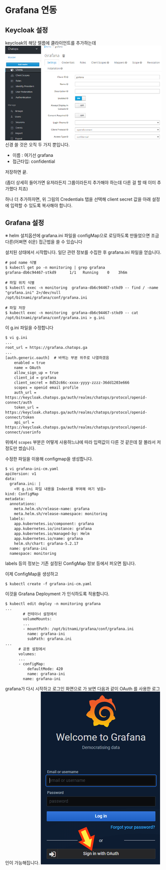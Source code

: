 # Grafana 연동

## Keycloak 설정

keycloak의 해당 렐름에 클라이언트를 추가하는데
![keycloak_client_setting](./img/grafana-keycloak-01.png)
신경 쓸 것은 오직 두 가지 뿐입니다.
- 이름 : 여기선 grafana
- 접근타입: confidential

저장하면 끝.

(좀더 상세히 들어가면 유저라든지 그룹이라든지 추가해야 하는데 다른 걸 할 때 이미 추가했다 치죠)

하나 더 추가하자면, 위 그림의 Credentials 탭을 선택해 client secret 값을 아래 설정에 입력할 수 있도록 복사해야 합니다.


## Grafana 설정

※ helm 설치옵션에 grafana.ini 파일을 configMap으로 로딩하도록 만들었으면 조금 다른(어쩌면 쉬운) 접근법을 쓸 수 있습니다

설치된 상태에서 시작합니다. 일단 관련 정보를 수집한 후 grafana.ini 파일을 얻습니다.
```
# pod name 식별
$ kubectl get po -n monitoring | grep grafana              
grafana-db6c94467-stkd9      1/1   Running    0    3h6m

# 파일 위치 식별
$ kubectl exec -n monitoring  grafana-db6c94467-stkd9 -- find / -name "grafana.ini" 2>/dev/null  
/opt/bitnami/grafana/conf/grafana.ini

# 파일 저장
$ kubectl exec -n monitoring  grafana-db6c94467-stkd9 -- cat /opt/bitnami/grafana/conf/grafana.ini > g.ini  
```


이 g.ini 파일을 수정합니다
```
$ vi g.ini
...
root_url = https://grafana.chatops.ga
...
[auth.generic.oauth]  # 바뀌는 부분 위주로 나열하겠음
    enabled = true
    name = OAuth
    allow_sign_up = true
    client_id = grafana
    client_secret = 8d52c66c-xxxx-yyyy-zzzz-36dd1203e666
    scopes = openid email profile
    auth_url = https://keycloak.chatops.ga/auth/realms/chatops/protocol/openid-connect/auth
    token_url = https://keycloak.chatops.ga/auth/realms/chatops/protocol/openid-connect/token
    api_url = https://keycloak.chatops.ga/auth/realms/chatops/protocol/openid-connect/userinfo
```
위에서 `scopes` 부분은 어떻게 사용하느냐에 따라 입력값이 다른 것 같은데 잘 몰라서 저 정도만 썼습니다.

수정한 파일을 이용해 configmap을 생성합니다.
```
$ vi grafana-ini-cm.yaml
apiVersion: v1
data:
  grafana.ini: |
    <위 g.ini 파일 내용을 Indent를 부여해 여기 넣음>
kind: ConfigMap
metadata:
  annotations:
    meta.helm.sh/release-name: grafana
    meta.helm.sh/release-namespace: monitoring
  labels:
    app.kubernetes.io/component: grafana
    app.kubernetes.io/instance: grafana
    app.kubernetes.io/managed-by: Helm
    app.kubernetes.io/name: grafana
    helm.sh/chart: grafana-5.2.17
  name: grafana-ini
  namespace: monitoring
```
labels 등의 정보는 기존 설정된 ConfigMap 정보 등에서 퍼오면 됩니다.

이제 ConfigMap을 생성하고
```
$ kubectl create -f grafana-ini-cm.yaml
```

이것을 Grafana Deployment 가 인식하도록 적용합니다.
```
$ kubectl edit deploy -n monitoring grafana
...
        # 컨테이너 설정에서
        volumeMounts:
        ...
        - mountPath: /opt/bitnami/grafana/conf/grafana.ini
          name: grafana-ini
          subPath: grafana.ini
...
      # 공용 설정에서
      volumes:
      ...
      - configMap:
          defaultMode: 420
          name: grafana-ini
        name: grafana-ini
```

grafana가 다시 시작하고 로그인 화면으로 가 보면 다음과 같이 OAuth 를 사용한 로그인이 가능해집니다.
![login_dialog](./img/grafana-keycloak-02.png)




